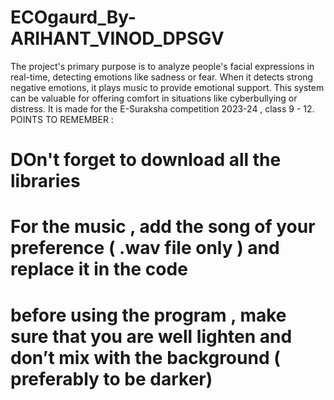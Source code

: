 # ECOgaurd_By-ARIHANT_VINOD_DPSGV
The project's primary purpose is to analyze people's facial expressions in real-time, detecting emotions like sadness or fear. When it detects strong negative emotions, it plays music to provide emotional support. This system can be valuable for offering comfort in situations like cyberbullying or distress.
It is made for the E-Suraksha competition 2023-24 , class 9 - 12. 
POINTS TO REMEMBER :
# DOn't forget to download all the libraries 
# For the music , add the song of your preference ( .wav file only ) and replace it in the code
# before using the program , make sure that you are well lighten and don’t mix with the background ( preferably to be darker)

